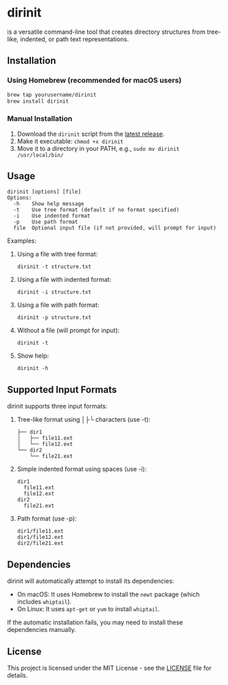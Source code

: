 # dirinit

 is a versatile command-line tool that creates directory structures from tree-like, indented, or path text representations.

## Installation

### Using Homebrew (recommended for macOS users)

```bash
brew tap yourusername/dirinit
brew install dirinit
```

### Manual Installation

1. Download the `dirinit` script from the [latest release](https://github.com/yourusername/dirinit/releases/latest).
2. Make it executable: `chmod +x dirinit`
3. Move it to a directory in your PATH, e.g., `sudo mv dirinit /usr/local/bin/`

## Usage

```
dirinit [options] [file]
Options:
  -h    Show help message
  -t    Use tree format (default if no format specified)
  -i    Use indented format
  -p    Use path format
  file  Optional input file (if not provided, will prompt for input)
```

Examples:
1. Using a file with tree format:
   ```
   dirinit -t structure.txt
   ```

2. Using a file with indented format:
   ```
   dirinit -i structure.txt
   ```

3. Using a file with path format:
   ```
   dirinit -p structure.txt
   ```

4. Without a file (will prompt for input):
   ```
   dirinit -t
   ```

5. Show help:
   ```
   dirinit -h
   ```

## Supported Input Formats

dirinit supports three input formats:

1. Tree-like format using │├└ characters (use -t):
   ```
   ├── dir1
   │   ├── file11.ext
   │   └── file12.ext
   └── dir2
       └── file21.ext
   ```

2. Simple indented format using spaces (use -i):
   ```
   dir1
     file11.ext
     file12.ext
   dir2
     file21.ext
   ```

3. Path format (use -p):
   ```
   dir1/file11.ext
   dir1/file12.ext
   dir2/file21.ext
   ```

## Dependencies

dirinit will automatically attempt to install its dependencies:
- On macOS: It uses Homebrew to install the `newt` package (which includes `whiptail`).
- On Linux: It uses `apt-get` or `yum` to install `whiptail`.

If the automatic installation fails, you may need to install these dependencies manually.

## License

This project is licensed under the MIT License - see the [LICENSE](LICENSE) file for details.
